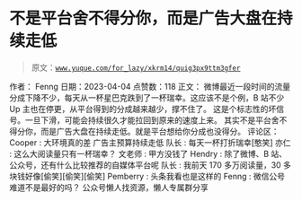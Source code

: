# 不是平台舍不得分你，而是广告大盘在持续走低

> 原文：[`www.yuque.com/for_lazy/xkrm14/quig3px9ttm3gfer`](https://www.yuque.com/for_lazy/xkrm14/quig3px9ttm3gfer)

<ne-p id="uc0d18813" data-lake-id="uc0d18813">作者： Fenng</ne-p> <ne-p id="udc6a0805" data-lake-id="udc6a0805">日期：2023-04-04</ne-p> <ne-p id="u733e3bcb" data-lake-id="u733e3bcb">点赞数：118</ne-p> <ne-hole id="u8f266d7e" data-lake-id="u8f266d7e"><ne-card data-card-name="hr" data-card-type="block" id="qLmdR" data-event-boundary="card"><ne-p id="ubd689a40" data-lake-id="ubd689a40">正文：</ne-p> <ne-p id="u6ee0e1b2" data-lake-id="u6ee0e1b2">微博最近一段时间的流量分成下降不少，每天从一杯星巴克跌到了一杯瑞幸。这应该不是个例，B 站不少 Up 主也在停更，从平台得到的分成越来越少，撑不住了。 这是个标志性的坏信号。一旦下滑，可能会持续很久才能拉回到原来的速度上来。 其实不是平台舍不得分你，而是广告大盘在持续走低。就是平台想给你分成也没得分。</ne-p> <ne-hole id="ue992063d" data-lake-id="ue992063d"><ne-card data-card-name="hr" data-card-type="block" id="isUvT" data-event-boundary="card"><ne-p id="ua4b3f1eb" data-lake-id="ua4b3f1eb">评论区：</ne-p> <ne-p id="uc1ff359f" data-lake-id="uc1ff359f">Cooper : 大环境真的差 广告主预算持续走低</ne-p> <ne-p id="u168538ae" data-lake-id="u168538ae">队长 : 每天一杯打折瑞幸[憨笑]</ne-p> <ne-p id="uc3ddcdfd" data-lake-id="uc3ddcdfd">亦仁 : 这么大阅读量只有一杯瑞幸？</ne-p> <ne-p id="u805e1eaf" data-lake-id="u805e1eaf">文老师 : 甲方没钱了</ne-p> <ne-p id="u0054cf90" data-lake-id="u0054cf90">Hendry : 除了微博、B 站、公众号，还有什么比较推荐的自媒体平台呢</ne-p> <ne-p id="u2e956c86" data-lake-id="u2e956c86">队长 : 我前天 170 多万阅读量，30 多块钱好像[偷笑][偷笑][偷笑]</ne-p> <ne-p id="u59be44f3" data-lake-id="u59be44f3">Pemberry : 头条我看也是这样的</ne-p> <ne-p id="u5f758cfa" data-lake-id="u5f758cfa">Fenng : 微信公号难道不是最好的吗？</ne-p> <ne-hole id="uf1f3f0a1" data-lake-id="uf1f3f0a1"><ne-card data-card-name="hr" data-card-type="block" id="tRguG" data-event-boundary="card"><ne-p id="u81a858f4" data-lake-id="u81a858f4">公众号懒人找资源，懒人专属群分享</ne-p></ne-card></ne-hole></ne-card></ne-hole></ne-card></ne-hole>